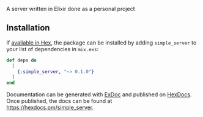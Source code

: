 

A server written in Elixir done as a personal project

## Installation

If [available in Hex](https://hex.pm/docs/publish), the package can be installed
by adding `simple_server` to your list of dependencies in `mix.exs`:

```elixir
def deps do
  [
    {:simple_server, "~> 0.1.0"}
  ]
end
```

Documentation can be generated with [ExDoc](https://github.com/elixir-lang/ex_doc)
and published on [HexDocs](https://hexdocs.pm). Once published, the docs can
be found at <https://hexdocs.pm/simple_server>.

